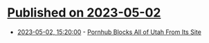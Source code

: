 # [Published on 2023-05-02](index.md)

* [2023-05-02, 15:20:00](https://tech.slashdot.org/story/23/05/02/1230202/pornhub-blocks-all-of-utah-from-its-site?utm_source=rss1.0mainlinkanon&utm_medium=feed) - [Pornhub Blocks All of Utah From Its Site](https://tech.slashdot.org/story/23/05/02/1230202/pornhub-blocks-all-of-utah-from-its-site?utm_source=rss1.0mainlinkanon&utm_medium=feed)
